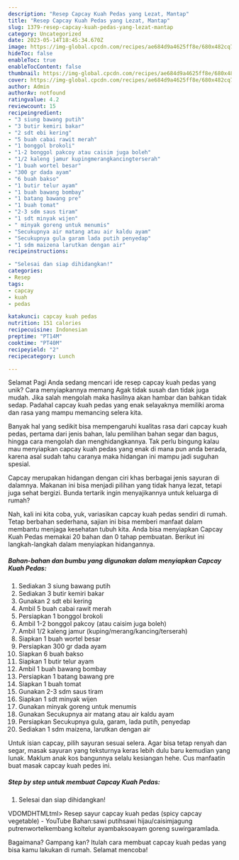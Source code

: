 ```yaml
---
description: "Resep Capcay Kuah Pedas yang Lezat, Mantap"
title: "Resep Capcay Kuah Pedas yang Lezat, Mantap"
slug: 1379-resep-capcay-kuah-pedas-yang-lezat-mantap
category: Uncategorized
date: 2023-05-14T18:45:34.670Z
image: https://img-global.cpcdn.com/recipes/ae684d9a4625ff8e/680x482cq70/capcay-kuah-pedas-foto-resep-utama.jpg
hideToc: false
enableToc: true
enableTocContent: false
thumbnail: https://img-global.cpcdn.com/recipes/ae684d9a4625ff8e/680x482cq70/capcay-kuah-pedas-foto-resep-utama.jpg
cover: https://img-global.cpcdn.com/recipes/ae684d9a4625ff8e/680x482cq70/capcay-kuah-pedas-foto-resep-utama.jpg
author: Admin
authorAv: notfound
ratingvalue: 4.2
reviewcount: 15
recipeingredient:
- "3 siung bawang putih"
- "3 butir kemiri bakar"
- "2 sdt ebi kering"
- "5 buah cabai rawit merah"
- "1 bonggol brokoli"
- "1-2 bonggol pakcoy atau caisim juga boleh"
- "1/2 kaleng jamur kupingmerangkancingterserah"
- "1 buah wortel besar"
- "300 gr dada ayam"
- "6 buah bakso"
- "1 butir telur ayam"
- "1 buah bawang bombay"
- "1 batang bawang pre"
- "1 buah tomat"
- "2-3 sdm saus tiram"
- "1 sdt minyak wijen"
- " minyak goreng untuk menumis"
- "Secukupnya air matang atau air kaldu ayam"
- "Secukupnya gula garam lada putih penyedap"
- "1 sdm maizena larutkan dengan air"
recipeinstructions:

- "Selesai dan siap dihidangkan!"
categories:
- Resep
tags:
- capcay
- kuah
- pedas

katakunci: capcay kuah pedas 
nutrition: 151 calories
recipecuisine: Indonesian
preptime: "PT14M"
cooktime: "PT40M"
recipeyield: "2"
recipecategory: Lunch

---
```



Selamat Pagi Anda sedang mencari ide resep capcay kuah pedas yang unik? Cara menyiapkannya memang Agak tidak susah dan tidak juga mudah. Jika salah mengolah maka hasilnya akan hambar dan bahkan tidak sedap. Padahal capcay kuah pedas yang enak selayaknya memiliki aroma dan rasa yang mampu memancing selera kita.


Banyak hal yang sedikit bisa mempengaruhi kualitas rasa dari capcay kuah pedas, pertama dari jenis bahan, lalu pemilihan bahan segar dan bagus, hingga cara mengolah dan menghidangkannya. Tak perlu bingung kalau mau menyiapkan capcay kuah pedas yang enak di mana pun anda berada, karena asal sudah tahu caranya maka hidangan ini mampu jadi suguhan spesial.

Capcay merupakan hidangan dengan ciri khas berbagai jenis sayuran di dalamnya. Makanan ini bisa menjadi pilihan yang tidak hanya lezat, tetapi juga sehat bergizi. Bunda tertarik ingin menyajikannya untuk keluarga di rumah?


Nah, kali ini kita coba, yuk, variasikan capcay kuah pedas sendiri di rumah. Tetap berbahan sederhana, sajian ini bisa memberi manfaat dalam membantu menjaga kesehatan tubuh kita. Anda bisa menyiapkan Capcay Kuah Pedas memakai 20 bahan dan 0 tahap pembuatan. Berikut ini langkah-langkah dalam menyiapkan hidangannya.

<!--inarticleads1-->

##### Bahan-bahan dan bumbu yang digunakan dalam menyiapkan Capcay Kuah Pedas:

1. Sediakan 3 siung bawang putih
1. Sediakan 3 butir kemiri bakar
1. Gunakan 2 sdt ebi kering
1. Ambil 5 buah cabai rawit merah
1. Persiapkan 1 bonggol brokoli
1. Ambil 1-2 bonggol pakcoy (atau caisim juga boleh)
1. Ambil 1/2 kaleng jamur (kuping/merang/kancing/terserah)
1. Siapkan 1 buah wortel besar
1. Persiapkan 300 gr dada ayam
1. Siapkan 6 buah bakso
1. Siapkan 1 butir telur ayam
1. Ambil 1 buah bawang bombay
1. Persiapkan 1 batang bawang pre
1. Siapkan 1 buah tomat
1. Gunakan 2-3 sdm saus tiram
1. Siapkan 1 sdt minyak wijen
1. Gunakan  minyak goreng untuk menumis
1. Gunakan Secukupnya air matang atau air kaldu ayam
1. Persiapkan Secukupnya gula, garam, lada putih, penyedap
1. Sediakan 1 sdm maizena, larutkan dengan air


Untuk isian capcay, pilih sayuran sesuai selera. Agar bisa tetap renyah dan segar, masak sayuran yang teksturnya keras lebih dulu baru kemudian yang lunak. Maklum anak kos bangunnya selalu kesiangan hehe. Cus manfaatin buat masak capcay kuah pedes ini. 

<!--inarticleads2-->

##### Step by step untuk membuat Capcay Kuah Pedas:


1. Selesai dan siap dihidangkan!

VDOMDHTMLtml&gt; Resep sayur capcay kuah pedas (spicy capcay vegetable) - YouTube Bahan:sawi putihsawi hijau/caisimjagung putrenwortelkembang koltelur ayambaksoayam goreng suwirgaramlada. 

Bagaimana? Gampang kan? Itulah cara membuat capcay kuah pedas yang bisa kamu lakukan di rumah. Selamat mencoba!
